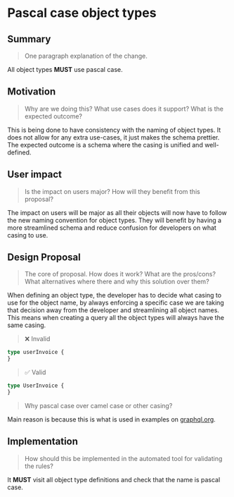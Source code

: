 # Pascal case object types

## Summary

> One paragraph explanation of the change.

All object types **MUST** use pascal case.

## Motivation

> Why are we doing this? What use cases does it support? What is the expected
> outcome?

This is being done to have consistency with the naming of object types. It does not allow for any extra use-cases, it
just makes the
schema prettier.  
The expected outcome is a schema where the casing is unified and well-defined.

## User impact

> Is the impact on users major? How will they benefit from this proposal?

The impact on users will be major as all their objects will now have to follow the new naming convention for object
types.
They will benefit by having a more streamlined schema and reduce confusion for developers on what casing to use.

## Design Proposal

> The core of proposal. How does it work? What are the pros/cons? What alternatives
> where there and why this solution over them?

When defining an object type, the developer has to decide what casing to use for the object name, by always enforcing a
specific case we are taking that decision away from the developer and streamlining all object names.  
This means when creating a query all the object types will always have the same casing.

> ❌ Invalid

```graphql
type userInvoice {
}
```

> ✅ Valid

```graphql
type UserInvoice {
}
```

> Why pascal case over camel case or other casing?

Main reason is because this is what is used in examples on [graphql.org](https://graphql.org).

## Implementation

> How should this be implemented in the automated tool for validating the rules?

It **MUST** visit all object type definitions and check that the name is pascal case.
